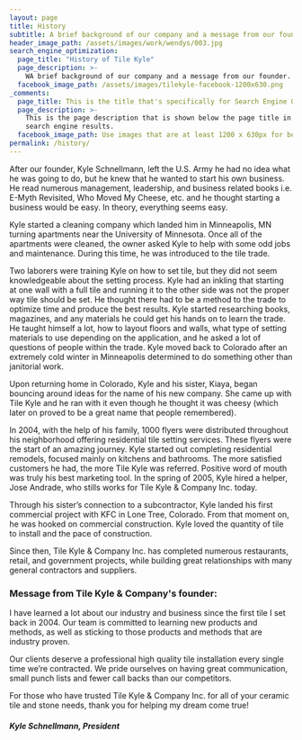 ```yaml
---
layout: page
title: History
subtitle: A brief background of our company and a message from our founder.
header_image_path: /assets/images/work/wendys/003.jpg
search_engine_optimization:
  page_title: "History of Tile Kyle"
  page_description: >-
    WA brief background of our company and a message from our founder.
  facebook_image_path: /assets/images/tilekyle-facebook-1200x630.png
_comments:
  page_title: This is the title that's specifically for Search Engine Optimization.
  page_description: >-
    This is the page description that is shown below the page title in the
    search engine results.
  facebook_image_path: Use images that are at least 1200 x 630px for best results or a minimum of at least 600 x 315px.
permalink: /history/
---
```


After our founder, Kyle Schnellmann, left the U.S. Army he had no idea what he was going to do, but he knew that he wanted to start his own business. He read numerous management, leadership, and business related books i.e. E-Myth Revisited, Who Moved My Cheese, etc. and he thought starting a business would be easy. In theory, everything seems easy.

Kyle started a cleaning company which landed him in Minneapolis, MN turning apartments near the University of Minnesota. Once all of the apartments were cleaned, the owner asked Kyle to help with some odd jobs and maintenance. During this time, he was introduced to the tile trade.

Two laborers were training Kyle on how to set tile, but they did not seem knowledgeable about the setting process. Kyle had an inkling that starting at one wall with a full tile and running it to the other side was not the proper way tile should be set. He thought there had to be a method to the trade to optimize time and produce the best results. Kyle started researching books, magazines, and any materials he could get his hands on to learn the trade. He taught himself a lot, how to layout floors and walls, what type of setting materials to use depending on the application, and he asked a lot of questions of people within the trade. Kyle moved back to Colorado after an extremely cold winter in Minneapolis determined to do something other than janitorial work.

Upon returning home in Colorado, Kyle and his sister, Kiaya, began bouncing around ideas for the name of his new company. She came up with Tile Kyle and he ran with it even though he thought it was cheesy (which later on proved to be a great name that people remembered).

In 2004, with the help of his family, 1000 flyers were distributed throughout his neighborhood offering residential tile setting services. These flyers were the start of an amazing journey. Kyle started out completing residential remodels, focused mainly on kitchens and bathrooms. The more satisfied customers he had, the more Tile Kyle was referred. Positive word of mouth was truly his best marketing tool. In the spring of 2005, Kyle hired a helper, Jose Andrade, who stills works for Tile Kyle & Company Inc. today.

Through his sister’s connection to a subcontractor, Kyle landed his first commercial project with KFC in Lone Tree, Colorado. From that moment on, he was hooked on commercial construction. Kyle loved the quantity of tile to install and the pace of construction.

Since then, Tile Kyle & Company Inc. has completed numerous restaurants, retail, and government projects, while building great relationships with many general contractors and suppliers.

### Message from Tile Kyle & Company's founder:

I have learned a lot about our industry and business since the first tile I set back in 2004. Our team is committed to learning new products and methods, as well as sticking to those products and methods that are industry proven.

Our clients deserve a professional high quality tile installation every single time we’re contracted. We pride ourselves on having great communication, small punch lists and fewer call backs than our competitors.

For those who have trusted Tile Kyle & Company Inc. for all of your ceramic tile and stone needs, thank you for helping my dream come true\!

##### Kyle Schnellmann, President